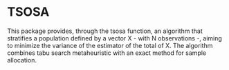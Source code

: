 # TSOSA
This package provides, through the tsosa function,    an algorithm that stratifies a population defined by    a vector X - with N observations -, aiming to minimize the variance of    the estimator of the total of X. The algorithm combines tabu search metaheuristic with   an exact method for sample allocation. 
